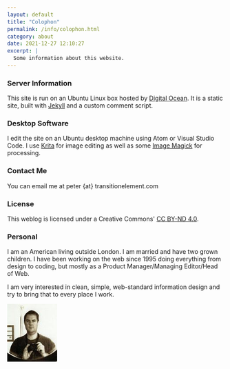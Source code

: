 ```yaml
---
layout: default
title: "Colophon"
permalink: /info/colophon.html
category: about
date: 2021-12-27 12:10:27
excerpt: |
  Some information about this website.
---
```


### Server Information

This site is run on an Ubuntu Linux box hosted by [Digital Ocean](https://www.digitalocean.com/). It is a static site, built with [Jekyll](https://jekyllrb.com/) and a custom comment script.

### Desktop Software

I edit the site on an Ubuntu desktop machine using Atom or Visual Studio Code. I use [Krita](https://krita.org/en/) for image editing as well as some [Image Magick](https://imagemagick.org/index.php) for processing.

### Contact Me

You can email me at peter {at} transitionelement.com

### License

This weblog is licensed under a Creative Commons' [CC BY-ND 4.0](https://creativecommons.org/licenses/by-nd/4.0/).

### Personal

I am an American living outside London. I am married and have two grown children. I have been working on the web since 1995 doing everything from design to coding, but mostly as a Product Manager/Managing Editor/Head of Web.

I am very interested in clean, simple, web-standard information design and try to bring that to every place I work.

<a href="/assets/images/bw_self.jpg"><img src="/assets/images/peter_mirror-thumb.jpg" width="116" height="134" border="0" alt="Peter around 2004" /></a>
